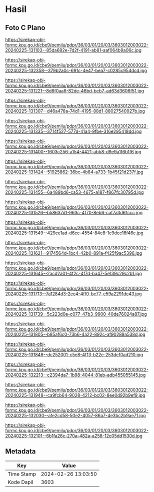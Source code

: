 # Hasil

## Foto C Plano

https://sirekap-obj-formc.kpu.go.id/cbe9/pemilu/pdpr/36/03/01/20/03/3603012003022-20240225-131103--85da682e-7d2f-4191-ab81-aaf064b9a06c.jpg

https://sirekap-obj-formc.kpu.go.id/cbe9/pemilu/pdpr/36/03/01/20/03/3603012003022-20240225-132358--379b2a0c-691c-4e47-bea7-c0285c954dcd.jpg

https://sirekap-obj-formc.kpu.go.id/cbe9/pemilu/pdpr/36/03/01/20/03/3603012003022-20240225-131221--8d8f0aa6-82de-46bd-bcb7-ad63d3606f51.jpg

https://sirekap-obj-formc.kpu.go.id/cbe9/pemilu/pdpr/36/03/01/20/03/3603012003022-20240225-131307--d46a478a-74d1-4195-88d1-88027540927b.jpg

https://sirekap-obj-formc.kpu.go.id/cbe9/pemilu/pdpr/36/03/01/20/03/3603012003022-20240225-131335--3714f527-577d-41a4-9fbe-316e295418dd.jpg

https://sirekap-obj-formc.kpu.go.id/cbe9/pemilu/pdpr/36/03/01/20/03/3603012003022-20240225-131400--1603c256-a154-4421-abb8-d9e9a1f6b1f6.jpg

https://sirekap-obj-formc.kpu.go.id/cbe9/pemilu/pdpr/36/03/01/20/03/3603012003022-20240225-131424--51925862-36bc-4b84-a733-1b45f21d237f.jpg

https://sirekap-obj-formc.kpu.go.id/cbe9/pemilu/pdpr/36/03/01/20/03/3603012003022-20240225-131455--6a489bd6-ca53-4675-a187-f867fc30795d.jpg

https://sirekap-obj-formc.kpu.go.id/cbe9/pemilu/pdpr/36/03/01/20/03/3603012003022-20240225-131526--b58637d1-963c-4f70-8eb6-caf7a3d61ccc.jpg

https://sirekap-obj-formc.kpu.go.id/cbe9/pemilu/pdpr/36/03/01/20/03/3603012003022-20240225-131549--429ce1ad-d6cc-4554-84c8-1c9dcc16f46c.jpg

https://sirekap-obj-formc.kpu.go.id/cbe9/pemilu/pdpr/36/03/01/20/03/3603012003022-20240225-131621--9174564d-1bc4-42b0-891a-f425f9ac5396.jpg

https://sirekap-obj-formc.kpu.go.id/cbe9/pemilu/pdpr/36/03/01/20/03/3603012003022-20240225-131645--2acd2a01-4f2c-4f7d-ba47-5e139c29c2b1.jpg

https://sirekap-obj-formc.kpu.go.id/cbe9/pemilu/pdpr/36/03/01/20/03/3603012003022-20240225-131713--7a1284d3-2ec4-4ff0-bc77-e59a2291de43.jpg

https://sirekap-obj-formc.kpu.go.id/cbe9/pemilu/pdpr/36/03/01/20/03/3603012003022-20240225-131739--5c223d0e-c077-47b3-9900-40de76024a87.jpg

https://sirekap-obj-formc.kpu.go.id/cbe9/pemilu/pdpr/36/03/01/20/03/3603012003022-20240225-131805--b85af6c0-73b6-4a22-892c-af90289a538d.jpg

https://sirekap-obj-formc.kpu.go.id/cbe9/pemilu/pdpr/36/03/01/20/03/3603012003022-20240225-131846--dc252001-c5e8-4f13-b22e-253def0ad210.jpg

https://sirekap-obj-formc.kpu.go.id/cbe9/pemilu/pdpr/36/03/01/20/03/3603012003022-20240225-132213--c2394da7-1b98-4044-81eb-adb455055145.jpg

https://sirekap-obj-formc.kpu.go.id/cbe9/pemilu/pdpr/36/03/01/20/03/3603012003022-20240225-131948--ca9fcb64-9028-4212-bc02-8ee0d92b9ef9.jpg

https://sirekap-obj-formc.kpu.go.id/cbe9/pemilu/pdpr/36/03/01/20/03/3603012003022-20240225-132030--afe2cd58-50e2-4057-86a7-4e3bc2b9ae71.jpg

https://sirekap-obj-formc.kpu.go.id/cbe9/pemilu/pdpr/36/03/01/20/03/3603012003022-20240225-132101--6b1fa26c-270a-482a-a258-12c05dd1530d.jpg


## Metadata

| Key        | Value               |
| ---------- | ------------------- |
| Time Stamp | 2024-02-26 13:03:50 |
| Kode Dapil | 3603                |



